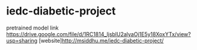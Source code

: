 # iedc-diabetic-project
pretrained model link https://drive.google.com/file/d/1RC1814_ljsblU2alyaOj1E5y18XoxYTx/view?usp=sharing
[website]http://msiddhu.me/iedc-diabetic-project/
